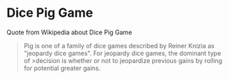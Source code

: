 # Dice Pig Game
Quote from Wikipedia about Dice Pig Game

>Pig is one of a family of dice games described by Reiner Knizia as "jeopardy dice games". For jeopardy dice games, the dominant type of >decision is whether or not to jeopardize previous gains by rolling for potential greater gains.
